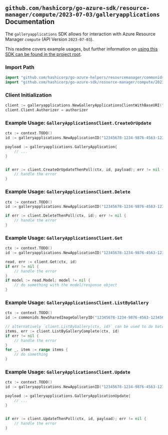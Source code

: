 
## `github.com/hashicorp/go-azure-sdk/resource-manager/compute/2023-07-03/galleryapplications` Documentation

The `galleryapplications` SDK allows for interaction with Azure Resource Manager `compute` (API Version `2023-07-03`).

This readme covers example usages, but further information on [using this SDK can be found in the project root](https://github.com/hashicorp/go-azure-sdk/tree/main/docs).

### Import Path

```go
import "github.com/hashicorp/go-azure-helpers/resourcemanager/commonids"
import "github.com/hashicorp/go-azure-sdk/resource-manager/compute/2023-07-03/galleryapplications"
```


### Client Initialization

```go
client := galleryapplications.NewGalleryApplicationsClientWithBaseURI("https://management.azure.com")
client.Client.Authorizer = authorizer
```


### Example Usage: `GalleryApplicationsClient.CreateOrUpdate`

```go
ctx := context.TODO()
id := galleryapplications.NewApplicationID("12345678-1234-9876-4563-123456789012", "example-resource-group", "galleryValue", "applicationValue")

payload := galleryapplications.GalleryApplication{
	// ...
}


if err := client.CreateOrUpdateThenPoll(ctx, id, payload); err != nil {
	// handle the error
}
```


### Example Usage: `GalleryApplicationsClient.Delete`

```go
ctx := context.TODO()
id := galleryapplications.NewApplicationID("12345678-1234-9876-4563-123456789012", "example-resource-group", "galleryValue", "applicationValue")

if err := client.DeleteThenPoll(ctx, id); err != nil {
	// handle the error
}
```


### Example Usage: `GalleryApplicationsClient.Get`

```go
ctx := context.TODO()
id := galleryapplications.NewApplicationID("12345678-1234-9876-4563-123456789012", "example-resource-group", "galleryValue", "applicationValue")

read, err := client.Get(ctx, id)
if err != nil {
	// handle the error
}
if model := read.Model; model != nil {
	// do something with the model/response object
}
```


### Example Usage: `GalleryApplicationsClient.ListByGallery`

```go
ctx := context.TODO()
id := commonids.NewSharedImageGalleryID("12345678-1234-9876-4563-123456789012", "example-resource-group", "galleryValue")

// alternatively `client.ListByGallery(ctx, id)` can be used to do batched pagination
items, err := client.ListByGalleryComplete(ctx, id)
if err != nil {
	// handle the error
}
for _, item := range items {
	// do something
}
```


### Example Usage: `GalleryApplicationsClient.Update`

```go
ctx := context.TODO()
id := galleryapplications.NewApplicationID("12345678-1234-9876-4563-123456789012", "example-resource-group", "galleryValue", "applicationValue")

payload := galleryapplications.GalleryApplicationUpdate{
	// ...
}


if err := client.UpdateThenPoll(ctx, id, payload); err != nil {
	// handle the error
}
```
